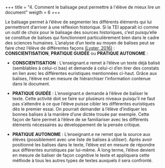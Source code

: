 +++
title = "4. Comment le balisage peut permettre à l'élève de mieux lire un document"
weigth = 6
+++

Le balisage permet à l’élève de segmenter les différents éléments qui lui permettront d’arriver à une réflexion historique. Si la TEI apparaît ici comme un outil de choix pour le balisage des sources historiques, c’est puisqu’elle se constitue de balises qui fonctionnent particulièrement bien dans le cadre des sciences humaines. L’analyse d’un texte au moyen de balises peut se faire chez l’élève de différentes façons [(Lyster, 2016)](https://www.editionscec.com/qc_fr/vers-une-approche-integree-en-immersion.html) : **CONSCIENTISATION**, **PRATIQUE GUIDÉE** ou **PRATIQUE AUTONOME** :

- **CONSCIENTISATION** : L’enseignant.e remet à l’élève un texte déjà balisé (semblables à celui-ci bas) et demande à celui-ci d’en tirer des constats en lien avec les différentes euristiques mentionnées ci-haut. Grâce aux balises, l’élève est en mesure de hiérarchiser l’information contenue dans le document.

- **PRATIQUE GUIDÉE** : L’enseignant.e demande à l’élève de baliser le texte. Cette activité doit se faire sur plusieurs niveaux puisqu’il ne faut pas s’attendre à ce que l’élève puisse cibler les différentes euristiques dès le premier essai. On pourrait demander à l’élève d’indiquer les bonnes balises à la manière d’une dictée trouée par exemple. Cette façon de faire permet à l’élève de se familiariser avec les différents éléments nécessaires au développement de la pensée critique.

- **PRATIQUE AUTONOME** : L’enseignant.e ne remet que la source aux élèves (possiblement avec une liste de balises à utiliser). Après avoir positionné les balises dans le texte, l’élève est en mesure de répondre aux différentes euristiques par lui-même. À long terme, l’élève devient en mesure de baliser de façon cognitive le texte et appliquera cette méthode à tous les autres types de textes auxquels il sera confronté.
